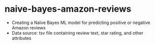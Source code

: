 # naive-bayes-amazon-reviews
- Creating a Naïve Bayes ML model for predicting positive or negative Amazon reviews
- Data source: tsv file containing review text, star rating, and other attributes
